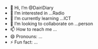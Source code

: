 - 👋 Hi, I’m @DairiDiary
- 👀 I’m interested in ...Radio
- 🌱 I’m currently learning ...ICT
- 💞️ I’m looking to collaborate on ...person
- 📫 How to reach me ...
- 😄 Pronouns: ...
- ⚡ Fun fact: ...

<!---
DairiDiary/DairiDiary is a ✨ special ✨ repository because its `README.md` (this file) appears on your GitHub profile.
You can click the Preview link to take a look at your changes.
--->
